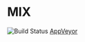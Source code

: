# MIX

![Build Status](https://ci.appveyor.com/api/projects/status/github/grishavanika/mix?svg=true)
[AppVeyor](https://ci.appveyor.com/project/grishavanika/mix)



